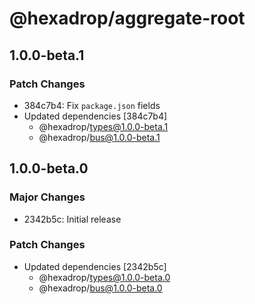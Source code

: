 # @hexadrop/aggregate-root

## 1.0.0-beta.1

### Patch Changes

- 384c7b4: Fix `package.json` fields
- Updated dependencies [384c7b4]
  - @hexadrop/types@1.0.0-beta.1
  - @hexadrop/bus@1.0.0-beta.1

## 1.0.0-beta.0

### Major Changes

- 2342b5c: Initial release

### Patch Changes

- Updated dependencies [2342b5c]
  - @hexadrop/types@1.0.0-beta.0
  - @hexadrop/bus@1.0.0-beta.0
